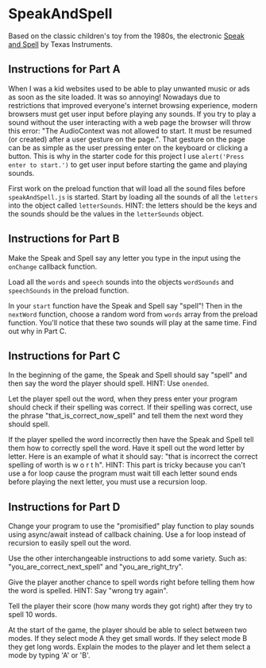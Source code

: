 # SpeakAndSpell

Based on the classic children's toy from the 1980s, the electronic [Speak and Spell](<https://en.wikipedia.org/wiki/Speak_%26_Spell_(toy)>) by Texas Instruments.

## Instructions for Part A

When I was a kid websites used to be able to play unwanted music or ads as soon as the site loaded. It was so annoying! Nowadays due to restrictions that improved everyone's internet browsing experience, modern browsers must get user input before playing any sounds. If you try to play a sound without the user interacting with a web page the browser will throw this error: "The AudioContext was not allowed to start. It must be resumed (or created) after a user gesture on the page.". That gesture on the page can be as simple as the user pressing enter on the keyboard or clicking a button. This is why in the starter code for this project I use `alert('Press enter to start.')` to get user input before starting the game and playing sounds.

First work on the preload function that will load all the sound files before `speakAndSpell.js` is started. Start by loading all the sounds of all the `letters` into the object called `letterSounds`. HINT: the letters should be the keys and the sounds should be the values in the `letterSounds` object.

## Instructions for Part B

Make the Speak and Spell say any letter you type in the input using the `onChange` callback function.

Load all the `words` and `speech` sounds into the objects `wordSounds` and `speechSounds` in the preload function.

In your `start` function have the Speak and Spell say "spell"! Then in the `nextWord` function, choose a random word from `words` array from the preload function. You'll notice that these two sounds will play at the same time. Find out why in Part C.

## Instructions for Part C

In the beginning of the game, the Speak and Spell should say "spell" and then say the word the player should spell. HINT: Use `onended`.

Let the player spell out the word, when they press enter your program should check if their spelling was correct. If their spelling was correct, use the phrase "that_is_correct_now_spell" and tell them the next word they should spell.

If the player spelled the word incorrectly then have the Speak and Spell tell them how to correctly spell the word. Have it spell out the word letter by letter. Here is an example of what it should say: "that is incorrect the correct spelling of worth is w o r t h". HINT: This part is tricky because you can't use a for loop cause the program must wait till each letter sound ends before playing the next letter, you must use a recursion loop.

## Instructions for Part D

Change your program to use the "promisified" play function to play sounds using async/await instead of callback chaining. Use a for loop instead of recursion to easily spell out the word.

Use the other interchangeable instructions to add some variety. Such as: "you_are_correct_next_spell" and "you_are_right_try".

Give the player another chance to spell words right before telling them how the word is spelled. HINT: Say "wrong try again".

Tell the player their score (how many words they got right) after they try to spell 10 words.

At the start of the game, the player should be able to select between two modes. If they select mode A they get small words. If they select mode B they get long words. Explain the modes to the player and let them select a mode by typing 'A' or 'B'.
